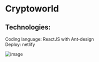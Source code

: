 # Cryptoworld
 
## Technologies: 
Coding language: ReactJS with Ant-design <br />
Deploy: netlify

![image](https://user-images.githubusercontent.com/69469306/153420100-f1c21622-5449-4aa0-98fb-946207d2afce.png)
